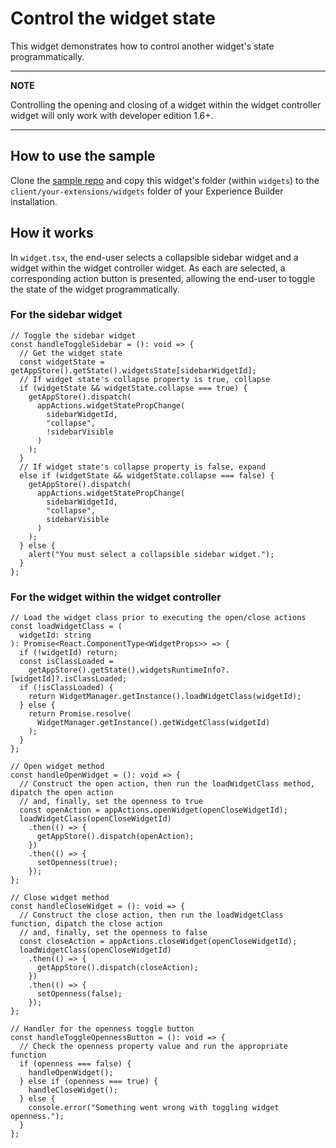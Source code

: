 # Control the widget state

This widget demonstrates how to control another widget's state programmatically.

---

**NOTE**

Controlling the opening and closing of a widget within the widget controller widget will only work with developer edition 1.6+.

---

## How to use the sample

Clone the [sample repo](https://github.com/esri/arcgis-experience-builder-sdk-resources) and copy this widget's folder (within `widgets`) to the `client/your-extensions/widgets` folder of your Experience Builder installation.

## How it works

In `widget.tsx`, the end-user selects a collapsible sidebar widget and a widget within the widget controller widget. As each are selected, a corresponding action button is presented, allowing the end-user to toggle the state of the widget programmatically.

### For the sidebar widget

```tsx
// Toggle the sidebar widget
const handleToggleSidebar = (): void => {
  // Get the widget state
  const widgetState = getAppStore().getState().widgetsState[sidebarWidgetId];
  // If widget state's collapse property is true, collapse
  if (widgetState && widgetState.collapse === true) {
    getAppStore().dispatch(
      appActions.widgetStatePropChange(
        sidebarWidgetId,
        "collapse",
        !sidebarVisible
      )
    );
  }
  // If widget state's collapse property is false, expand
  else if (widgetState && widgetState.collapse === false) {
    getAppStore().dispatch(
      appActions.widgetStatePropChange(
        sidebarWidgetId,
        "collapse",
        sidebarVisible
      )
    );
  } else {
    alert("You must select a collapsible sidebar widget.");
  }
};
```

### For the widget within the widget controller

```tsx
// Load the widget class prior to executing the open/close actions
const loadWidgetClass = (
  widgetId: string
): Promise<React.ComponentType<WidgetProps>> => {
  if (!widgetId) return;
  const isClassLoaded =
    getAppStore().getState().widgetsRuntimeInfo?.[widgetId]?.isClassLoaded;
  if (!isClassLoaded) {
    return WidgetManager.getInstance().loadWidgetClass(widgetId);
  } else {
    return Promise.resolve(
      WidgetManager.getInstance().getWidgetClass(widgetId)
    );
  }
};

// Open widget method
const handleOpenWidget = (): void => {
  // Construct the open action, then run the loadWidgetClass method, dipatch the open action
  // and, finally, set the openness to true
  const openAction = appActions.openWidget(openCloseWidgetId);
  loadWidgetClass(openCloseWidgetId)
    .then(() => {
      getAppStore().dispatch(openAction);
    })
    .then(() => {
      setOpenness(true);
    });
};

// Close widget method
const handleCloseWidget = (): void => {
  // Construct the close action, then run the loadWidgetClass function, dipatch the close action
  // and, finally, set the openness to false
  const closeAction = appActions.closeWidget(openCloseWidgetId);
  loadWidgetClass(openCloseWidgetId)
    .then(() => {
      getAppStore().dispatch(closeAction);
    })
    .then(() => {
      setOpenness(false);
    });
};

// Handler for the openness toggle button
const handleToggleOpennessButton = (): void => {
  // Check the openness property value and run the appropriate function
  if (openness === false) {
    handleOpenWidget();
  } else if (openness === true) {
    handleCloseWidget();
  } else {
    console.error("Something went wrong with toggling widget openness.");
  }
};
```
